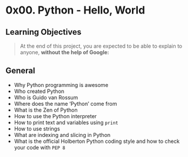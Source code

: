# 0x00. Python - Hello, World

## Learning Objectives
> At the end of this project, you are expected to be able to explain to anyone, **without the help of Google:**

## General
* Why Python programming is awesome
* Who created Python
* Who is Guido van Rossum
* Where does the name ‘Python’ come from
* What is the Zen of Python
* How to use the Python interpreter
* How to print text and variables using `print`
* How to use strings
* What are indexing and slicing in Python
* What is the official Holberton Python coding style and how to check your code with `PEP 8`
